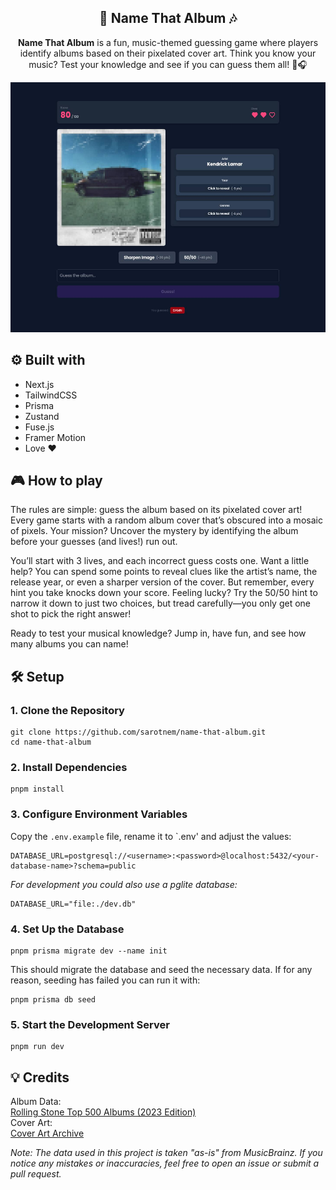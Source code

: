 <div align="center">

  <h2 align="center">🎵 Name That Album 🎶</h2>

  <p align="center">
    <strong>Name That Album</strong> is a fun, music-themed guessing game where players identify albums based on their pixelated cover art. Think you know your music? Test your knowledge and see if you can guess them all! 🚀🎧
  </p>

  <img src="preview.jpg" height="400px">
</div>

## ⚙️ Built with
- Next.js
- TailwindCSS
- Prisma
- Zustand
- Fuse.js
- Framer Motion
- Love ❤️

## 🎮 How to play
The rules are simple: guess the album based on its pixelated cover art! Every game starts with a random album cover that’s obscured into a mosaic of pixels. Your mission? Uncover the mystery by identifying the album before your guesses (and lives!) run out.

You’ll start with 3 lives, and each incorrect guess costs one. Want a little help? You can spend some points to reveal clues like the artist’s name, the release year, or even a sharper version of the cover. But remember, every hint you take knocks down your score. Feeling lucky? Try the 50/50 hint to narrow it down to just two choices, but tread carefully—you only get one shot to pick the right answer!

Ready to test your musical knowledge? Jump in, have fun, and see how many albums you can name!

## 🛠️ Setup

### 1. Clone the Repository
```
git clone https://github.com/sarotnem/name-that-album.git
cd name-that-album
```

### 2. Install Dependencies
```
pnpm install
```

### 3. Configure Environment Variables
Copy the `.env.example` file, rename it to `.env' and adjust the values:
```
DATABASE_URL=postgresql://<username>:<password>@localhost:5432/<your-database-name>?schema=public
```

*For development you could also use a pglite database:*
```
DATABASE_URL="file:./dev.db"
```


### 4. Set Up the Database
```
pnpm prisma migrate dev --name init
```
This should migrate the database and seed the necessary data. If for any reason, seeding has failed you can run it with:
```
pnpm prisma db seed
```

### 5. Start the Development Server
```
pnpm run dev
```

## 💡 Credits
Album Data: <br>
[Rolling Stone Top 500 Albums (2023 Edition)](https://musicbrainz.org/series/bb3d9d84-75b8-4e67-8ad7-dcc38f764bf3)
<br>
Cover Art: <br>
[Cover Art Archive](https://coverartarchive.org/)

*Note: The data used in this project is taken "as-is" from MusicBrainz. If you notice any mistakes or inaccuracies, feel free to open an issue or submit a pull request.*